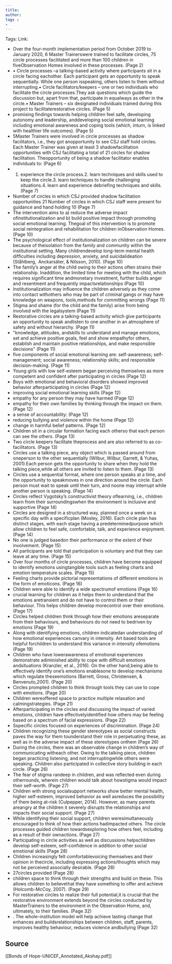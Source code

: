 ```yaml
---
title: 
author: 
tags :
-  
---
```

Tags: 
Link:



- Over the four-month implementation period from October 2019 to January 2020, 6 Master Trainerswere trained to facilitate circles, 75 circle processes facilitated and more than 100 children in fiveObservation Homes involved in these processes. (Page 2)
- • Circle processes –a talking-based activity where participants sit in a circle facing eachother. Each participant gets an opportunity to speak sequentially. While one person isspeaking, others listen to them without interrupting.• Circle facilitators/keepers – one or two individuals who facilitate the circle processes.They ask questions which guide the discussion but, apart from that, participate in equalways as other in the circle.• Master Trainers – six designated individuals trained during this project to facilitaterestorative circles. (Page 5)
- promising findings towards helping children feel safe, developing autonomy and leadership, anddeveloping social emotional learning including emotional awareness and coping tools (which, inturn, is linked with healthier life outcomes). (Page 5)
- 5Master Trainers were involved in circle processes as shadow facilitators, i.e., they got anopportunity to see CSJ staff hold circles. Each Master Trainer was given at least 3 shadowfacilitation opportunities with CSJ facilitating a total of 21 circles for shadow facilitation. Theopportunity of being a shadow facilitator enables individuals to: (Page 6)
- 1. experience the circle process.2. learn techniques and skills used to keep the circle.3. learn techniques to handle challenging situations.4. learn and experience debriefing techniques and skills. (Page 7)
- Number of circles in which CSJ provided shadow facilitation opportunities 21 Number of circles in which CSJ staff were present for guidance and hand holding  10  (Page 7)
- The intervention aims to a) reduce the adverse impact ofinstitutionalization and b) build positive impact through promoting social emotional learning. Thegoal of this intervention is to promote social reintegration and rehabilitation for children inObservation Homes. (Page 10)
- The psychological effect of institutionalization on children can be severe because of theisolation from the family and community within the institutional setting. Many childrendevelop long-term mental health difficulties including depression, anxiety, and suicidalideation (Ståhlberg,  Anckarsäter, & Nilsson, 2010). (Page 10)
- The family’s anger at the child owing to their actions often strains their relationship. Inaddition, the limited time for meeting with the child, which requires significant time andmonetary investment, further builds anger and resentment and frequently impactsrelationships (Page 10)
- Institutionalization may influence the children adversely as they come into contact withothers who may be part of criminal gangs or may have knowledge on weapons, tools,methods for committing wrongs (Page 11)
- Stigma and shame (for the child and the family) arise from being involved with the legalsystem (Page 11)
- Restorative circles are a talking-based activity which give participants an opportunity to speak andlisten to one another in an atmosphere of safety and without hierarchy. (Page 11)
- "knowledge, attitudes, andskills to understand and manage emotions, set and achieve positive goals, feel and show empathyfor others, establish and maintain positive relationships, and make responsible decisions" (Page 11)
- five components of social emotional learning are: self-awareness; self-management; social awareness; relationship skills; and responsible decision-making. (Page 11)
- Young girls with low self-esteem began perceiving themselves as more competent and confident after participating in circles (Page 12)
- Boys with emotional and behavioral disorders showed improved behavior afterparticipating in circles (Page 12)
- improving social emotional learning skills (Page 12)
- empathy for any person they may have harmed (Page 12)
- empathy for their own families by thinking through the impact on them. (Page 12)
- a sense of accountability: (Page 12)
- reducing bullying and violence within the home (Page 12)
- change in harmful belief patterns. (Page 12)
- Children sit in a circular formation facing each otherso that each person can see the others. (Page 13)
- Two circle keepers facilitate theprocess and are also referred to as co-facilitators. (Page 13)
- Circles use a talking piece, any object which is passed around from oneperson to the other sequentially (Wilbur, Wilbur, Garrett, & Yuhas, 2001).Each person gets the opportunity to share when they hold the talking piece,while all others are invited to listen to them. (Page 13)
- Circles use a sequential format, where one person speaks at a time, and the opportunity to speakmoves in one direction around the circle. Each person must wait to speak until their turn, and noone may interrupt while another person is speaking. (Page 14)
- Circles reflect Vygotsky’s constructivist theory oflearning, i.e., children learn from their surroundingswhen the environment is inclusive and supportive (Page 14)
- Circles are designed in a structured way, planned once a week on a specific day with a specificplan (Mosley, 2016). Each circle plan has distinct stages, with each stage having a predeterminedpurpose which allow children to feel safe, comfortable, talk, and experience enjoyment. (Page 14)
- No one is judged basedon their performance or the extent of their involvement. (Page 15)
- All participants are told that participation is voluntary and that they can leave at any time. (Page 15)
- Over four months of circle processes, children have become equipped to identify emotions usingtangible tools such as feeling charts and emotion temperature scales. (Page 15)
- Feeling charts provide pictorial representations of different emotions in the form of emoticons. (Page 16)
- Children were able to identify a wide spectrumof emotions (Page 16)
- crucial learning for children as it helps them to understand that the emotions aretransient and do not have to control them or their behaviour. This helps children develop morecontrol over their emotions. (Page 17)
- Circles helped children think through how their emotions areseparate from their behaviours, and behaviours do not need to bedriven by emotions (Page 19)
- Along with identifying emotions, children indicatedan understanding of how emotional experiences canvary in intensity. Art based tools are helpful forchildren to understand this variance in intensity ofemotions (Page 19)
- Children who have lowerawareness of emotional experiences demonstrate adiminished ability to cope with difficult emotions andsituations (Kranzler, et al., 2016). On the other hand,being able to effectively identify one’s emotions enablesone to develop mechanisms which regulate theseemotions (Barrett, Gross, Christensen, & Benvenuto,2001). (Page 20)
- Circles prompted children to think through tools they can use to cope with emotions. (Page 20)
- Children wereoffered space to practice multiple relaxation and calmingstrategies. (Page 21)
- Afterparticipating in the circles and discussing the impact of varied emotions, children have effectivelyidentified how others may be feeling based on a spectrum of facial expressions. (Page 22)
- Sspecific circles focused on experiences of discrimination. (Page 24)
- Children recognizing these gender stereotypes as social constructs paves the way for them tounderstand their role in perpetuating these, as well as in the adverse impact of these stereotypes onthem (Page 26)
- During the circles, there was an observable change in children’s way of communicating witheach other. Owing to the talking piece, children began practicing listening, and not interruptingwhile others were speaking. Children also participated in collective story building in each circle. (Page 26)
- The fear of stigma randeep in children, and was reflected even during otherrounds, wherein children would talk about howstigma would impact their self-worth. (Page 27)
- Children with strong socialsupport networks show better mental health, higher self-esteem, improved behavior as well asreduces the possibility of them being at-risk (Culpepper, 2014). However, as many parents areangry at the children it severely disrupts the relationships and impacts their social support. (Page 27)
- While identifying their social support, children weresimultaneously encouraged to think of how their actions hadimpacted others. The circle processes guided children towardsexploring how others feel, including as a result of their ownactions. (Page 27)
- Participating in circle activities as well as discussions helpschildren develop self-esteem, self-confidence in addition to other social emotional skills (Page 28)
- Children increasingly felt comfortablevoicing themselves and their opinion in thecircle, including expressing actions/thoughts which may not be perceived associally desirable. (Page 28)
- 27circles provided (Page 28)
- children space to think through their strengths and build on these. This allows children to believethat they have something to offer and achieve (Holcomb-McCoy, 2007). (Page 29)
- For restorative circles to realize their full potential,it is crucial that the restorative environment extends beyond the circles conducted by MasterTrainers to the environment in the Observation Home, and, ultimately, to their families. (Page 32)
- . The whole-institution model will help achieve lasting change that enhances and buildsrelationships between children, staff, parents, improves healthy behaviour, reduces violence andbullying (Page 32)

## Source
[[Bonds of Hope-UNICEF_Annotated_Akshay.pdf]]